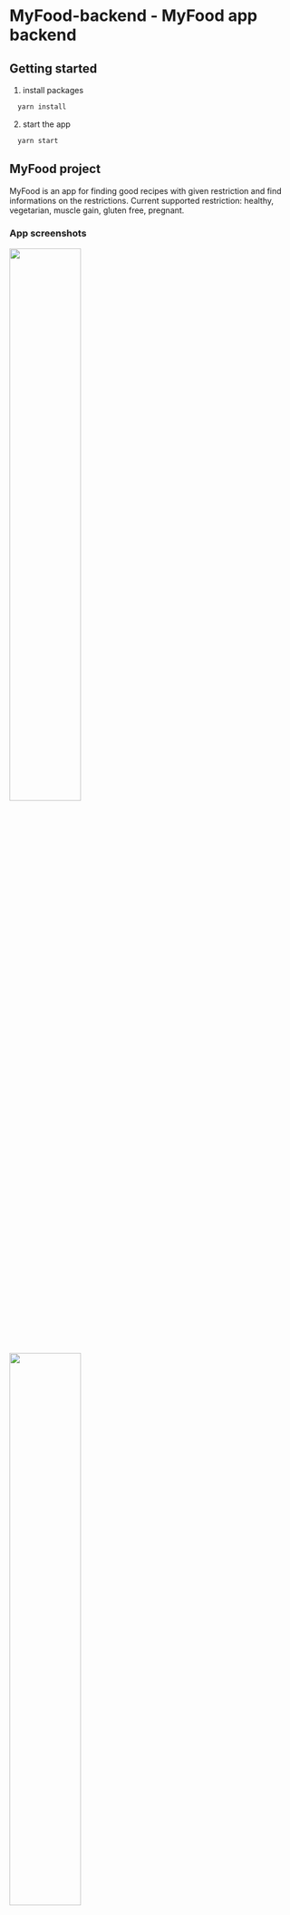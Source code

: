 # MyFood-backend - MyFood app backend

## Getting started
1. install packages
```sh
  yarn install
```
2. start the app
```sh
  yarn start
```

## MyFood project
MyFood is an app for finding good recipes with given restriction and find informations on the restrictions.
Current supported restriction: healthy, vegetarian, muscle gain, gluten free, pregnant.

### App screenshots
<img src="https://github.com/user-attachments/assets/d1aff0da-ae06-4eba-86a9-2434cbec39b9" width=50% height=50%>
<img src="https://github.com/user-attachments/assets/3178d3c5-45e4-4547-88ec-3e30308747fd" width=50% height=50%>
<img src="https://github.com/user-attachments/assets/548265e5-a269-41ed-aea0-c48bdd30ca2d" width=50% height=50%>
<img src="https://github.com/user-attachments/assets/53caf494-3ab7-4f9c-87ed-aeaa062ea6ca" width=50% height=50%>
<img src="https://github.com/user-attachments/assets/bfc1ade3-a54c-4a55-b9f5-545758ec8094" width=50% height=50%>
<img src="https://github.com/user-attachments/assets/60e90d24-3c20-491e-a1b0-da3083313ce1" width=50% height=50%>
